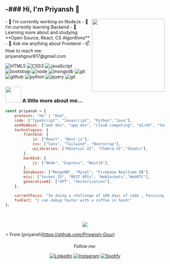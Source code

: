 -### Hi, I'm Priyansh 👋
---
<img align='right' src="https://media.giphy.com/media/M9gbBd9nbDrOTu1Mqx/giphy.gif" width="230">
- 🔭 I’m currently working on NodeJs
- 🌱 I’m currently learning Backend
- 🌱 Learning more about and studying: **Open Source, React, CS Algorithms**
- 💬 Ask me anything about Frontend
- 📫 How to reach me: priyanshgour817@gmail.com



![HTML5](https://img.shields.io/badge/html%205-grey?style=for-the-badge&logo=html5&logoColor=white&labelColor=8E2DE2)
![CSS3](https://img.shields.io/badge/css%203-grey?style=for-the-badge&logo=css3&logoColor=white&labelColor=8E2DE2)
![JavaScript](https://img.shields.io/badge/-JavaScript-grey?style=for-the-badge&logo=javascript&logoColor=white&labelColor=8E2DE2)
![bootstrap](https://img.shields.io/badge/-bootstrap-grey?style=for-the-badge&logo=bootstrap&logoColor=white&labelColor=8E2DE2)
![node](https://img.shields.io/badge/-node-grey?style=for-the-badge&logo=node.js&logoColor=white&labelColor=8E2DE2)
![mongodb](https://img.shields.io/badge/-mongodb-grey?style=for-the-badge&logo=mongodb&logoColor=white&labelColor=8E2DE2)
![git](https://img.shields.io/badge/-git-grey?style=for-the-badge&logo=git&logoColor=white&labelColor=8E2DE2)
![github](https://img.shields.io/badge/-github-grey?style=for-the-badge&logo=github&logoColor=white&labelColor=8E2DE2)
![python](https://img.shields.io/badge/-python-grey?style=for-the-badge&logo=python&logoColor=white&labelColor=8E2DE2)
![jquery](https://img.shields.io/badge/-jquery-grey?style=for-the-badge&logo=jquery&logoColor=white&labelColor=8E2DE2)
![git](https://img.shields.io/badge/-git-grey?style=for-the-badge&logo=git&logoColor=white&labelColor=8E2DE2)

### <img src="https://media.giphy.com/media/VgCDAzcKvsR6OM0uWg/giphy.gif" width="50"> A little more about me...  

```javascript
const priyansh = {
    pronouns: "He" | "Him",
    code: ["TypeScript", "Javascript", "Python","Java"],
    askMeAbout: ["web dev", "app dev", "cloud computing", "UI/UX", "tech trends"],
    technologies: {
        frontEnd: {
            js: ["React", "Next.js"],
            css: ["Sass", "Tailwind", "Bootstrap"],
            uiLibraries: ["Material UI", "Chakra UI","Shadcn"],
        },
        backEnd: {
            js: ["Node", "Express", "NestJS"],
        },
        databases: ["MongoDB", "Mysql", "Firebase Realtime DB"],
        misc: ["Socket.IO", "REST APIs", "WebSockets","WebRTC"],
        generativeAI: ["GPT", "Vectorization"],
    },

    currentFocus: "Im doing a challange of 100 days of code , Focusing ",
    funFact: "I can debug faster with a coffee in hand!"
};
```

<br/>
<p align="center"><img src="https://github-readme-stats.vercel.app/api?username=Priyansh-Gour&show_icons=true&theme=radical&title_color=8E2DE2&text_color=fff&icon_color=8E2DE2"> </p>


⭐️ From [priyansh]https://github.com/Priyansh-Gour)

<div align="center">
<i>Follow me:</i><br>

<a href="https://www.linkedin.com/in/priyansh-gour-17bb04249" target="_blank"><img src="https://img.shields.io/badge/LinkedIn-%230077B5.svg?&style=flat-square&logo=linkedin&logoColor=white" alt="LinkedIn"></a>
<a href="https://www.instagram.com/_priyansh_gour__" target="_blank"><img src="https://img.shields.io/badge/Instagram-%23E4405F.svg?&style=flat-square&logo=instagram&logoColor=white" alt="Instagram"></a>
<a href="https://open.spotify.com/user/31zqyt5wqtc3k7gz2zldoutcv5rq" target="_blank"><img src="https://img.shields.io/badge/Spotify-%231ED760.svg?&style=flat-square&logo=spotify&logoColor=white" alt="Spotify"></a>
</div>
